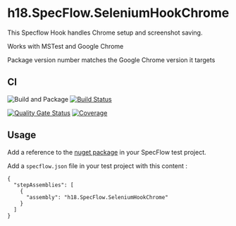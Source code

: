 # h18.SpecFlow.SeleniumHookChrome

This Specflow Hook handles Chrome setup and screenshot saving.

Works with MSTest and Google Chrome

Package version number matches the Google Chrome version it targets

## CI

![Build and Package](https://github.com/hangar18rip/h18.SpecFlow.SeleniumHookChrome/workflows/Build%20and%20Package/badge.svg) 
[![Build Status](https://dev.azure.com/hangar18github/hangar_18/_apis/build/status/hangar18rip.h18.SpecFlow.SeleniumHookChrome?branchName=main)](https://dev.azure.com/hangar18github/hangar_18/_build/latest?definitionId=13&branchName=main)

[![Quality Gate Status](https://sonarcloud.io/api/project_badges/measure?project=hangar18rip.h18.SpecFlow.SeleniumHookChrome&metric=alert_status)](https://sonarcloud.io/dashboard?id=hangar18rip.h18.SpecFlow.SeleniumHookChrome) 
[![Coverage](https://sonarcloud.io/api/project_badges/measure?project=hangar18rip.h18.SpecFlow.SeleniumHookChrome&metric=coverage)](https://sonarcloud.io/dashboard?id=hangar18rip.h18.SpecFlow.SeleniumHookChrome)



## Usage

Add a reference to the [nuget package](https://www.nuget.org/packages/h18.SpecFlow.SeleniumHookChrome/) in your SpecFlow test project.

Add a ```specflow.json``` file in your test project with this content :

```
{
  "stepAssemblies": [
    {
      "assembly": "h18.SpecFlow.SeleniumHookChrome"
    }
  ]
}
```